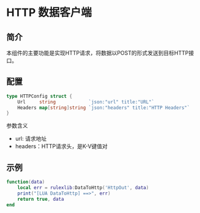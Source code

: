 <!--
 Copyright (C) 2023 wwhai

 This program is free software: you can redistribute it and/or modify
 it under the terms of the GNU Affero General Public License as
 published by the Free Software Foundation, either version 3 of the
 License, or (at your option) any later version.

 This program is distributed in the hope that it will be useful,
 but WITHOUT ANY WARRANTY; without even the implied warranty of
 MERCHANTABILITY or FITNESS FOR A PARTICULAR PURPOSE.  See the
 GNU Affero General Public License for more details.

 You should have received a copy of the GNU Affero General Public License
 along with this program.  If not, see <http://www.gnu.org/licenses/>.
-->

# HTTP 数据客户端
## 简介
本组件的主要功能是实现HTTP请求，将数据以POST的形式发送到目标HTTP接口。
## 配置
```go
type HTTPConfig struct {
	Url     string            `json:"url" title:"URL"`
	Headers map[string]string `json:"headers" title:"HTTP Headers"`
}
```
参数含义
- url: 请求地址
- headers：HTTP请求头，是K-V键值对

## 示例
```lua
function(data)
    local err = rulexlib:DataToHttp('HttpOut', data)
	print("[LUA DataToHttp] ==>", err)
	return true, data
end
```